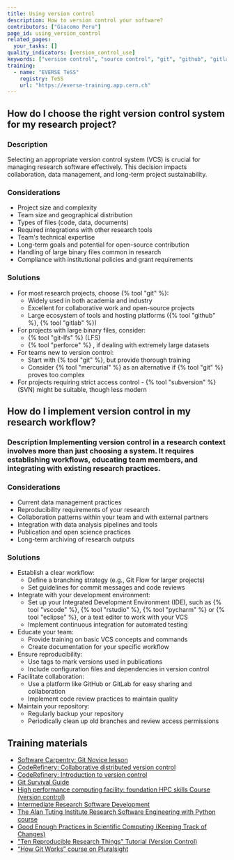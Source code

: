```yaml
---
title: Using version control
description: How to version control your software?
contributors: ["Giacomo Peru"]
page_id: using_version_control
related_pages:
  your_tasks: []
quality_indicators: [version_control_use]
keywords: ["version control", "source control", "git", "github", "gitlab"]
training:
  - name: "EVERSE TeSS"
    registry: TeSS
    url: "https://everse-training.app.cern.ch"
---
```


## How do I choose the right version control system for my research project?

### Description

Selecting an appropriate version control system (VCS) is crucial for managing research software effectively.
This decision impacts collaboration, data management, and long-term project sustainability.

### Considerations

* Project size and complexity
* Team size and geographical distribution
* Types of files (code, data, documents)
* Required integrations with other research tools
* Team's technical expertise
* Long-term goals and potential for open-source contribution
* Handling of large binary files common in research
* Compliance with institutional policies and grant requirements

### Solutions

* For most research projects, choose {% tool "git" %}:
   * Widely used in both academia and industry
   * Excellent for collaborative work and open-source projects
   * Large ecosystem of tools and hosting platforms ({% tool "github" %}, {% tool "gitlab" %})
* For projects with large binary files, consider:
   * {% tool "git-lfs" %} (LFS)
   * {% tool "perforce" %} , if dealing with extremely large datasets
* For teams new to version control:
   * Start with {% tool "git" %}, but provide thorough training
   * Consider {% tool "mercurial" %} as an alternative if {% tool "git" %} proves too complex
* For projects requiring strict access control - {% tool "subversion" %} (SVN) might be suitable, though less modern

## How do I implement version control in my research workflow?

### Description Implementing version control in a research context involves more than just choosing a system. It requires establishing workflows, educating team members, and integrating with existing research practices.

### Considerations
* Current data management practices
* Reproducibility requirements of your research
* Collaboration patterns within your team and with external partners
* Integration with data analysis pipelines and tools
* Publication and open science practices
* Long-term archiving of research outputs

### Solutions
* Establish a clear workflow:
   * Define a branching strategy (e.g., Git Flow for larger projects)
   * Set guidelines for commit messages and code reviews
* Integrate with your development environment:
   * Set up your Integrated Development Environment (IDE), such as {% tool "vscode" %}, {% tool "rstudio" %}, {% tool "pycharm" %} or {% tool "eclipse" %}, or a text editor to work with your VCS
   * Implement continuous integration for automated testing
* Educate your team:
   * Provide training on basic VCS concepts and commands
   * Create documentation for your specific workflow
* Ensure reproducibility:
   * Use tags to mark versions used in publications
   * Include configuration files and dependencies in version control
* Facilitate collaboration:
   * Use a platform like GitHub or GitLab for easy sharing and collaboration
   * Implement code review practices to maintain quality
* Maintain your repository:
   * Regularly backup your repository
   * Periodically clean up old branches and review access permissions

## Training materials

- [Software Carpentry: Git Novice lesson](https://swcarpentry.github.io/git-novice)
- [CodeRefinery: Collaborative distributed version control](https://coderefinery.github.io/git-collaborative/)
- [CodeRefinery: Introduction to version control](https://coderefinery.github.io/git-intro/)
- [Git Survival Guide](https://gitlab.in2p3.fr/informatique-des-deux-infinis/pheniics/git-survival-guide)
- [High performance computing facility: foundation HPC skills Course (version control)](https://dirac.ac.uk/foundation-hpc-skills-course/)
- [Intermediate Research Software Development](https://carpentries-incubator.github.io/python-intermediate-development/14-collaboration-using-git.html)
- [The Alan Tuting Institute Research Software Engineering with Python course](https://alan-turing-institute.github.io/rse-course/html/module04_version_control_with_git/index.html)
- [Good Enough Practices in Scientific Computing (Keeping Track of Changes)](https://carpentries-lab.github.io/good-enough-practices/06-track_changes.html)
- ["Ten Reproducible Research Things" Tutorial (Version Control)](https://guereslib.github.io/ten-reproducible-research-things/content/08-version.html)
- [“How Git Works” course on Pluralsight](https://www.pluralsight.com/courses/how-git-works)